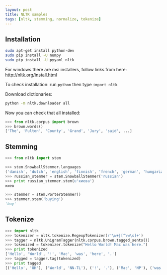 ```yaml
---
layout: post
title: NLTK samples
tags: [nltk, stemming, normalize, tokenize]
---
```


Installation
------------

```sh
sudo apt-get install python-dev
sudo pip install -U numpy
sudo pip install -U pyyaml nltk
```

For windows there are msi installers, follow links from here: http://nltk.org/install.html

To check installation: run `python` then type `import nltk`

Download dictionaries:

```sh
python -m nltk.downloader all
```


Now you can check that all installed:

```py
>>> from nltk.corpus import brown
>>> brown.words()
['The', 'Fulton', 'County', 'Grand', 'Jury', 'said', ...]
```

Stemming
--------

```py
>>> from nltk import stem

>>> stem.SnowballStemmer.languages
('danish', 'dutch', 'english', 'finnish', 'french', 'german', 'hungarian', 'italian', 'norwegian', 'porter', 'portuguese', 'romanian', 'russian', 'spanish', 'swedish')
>>> russian_stemmer = stem.SnowballStemmer('russian')
>>> print russian_stemmer.stem(u'киева')
киев

>>> stemmer = stem.PorterStemmer()
>>> stemmer.stem('buying')
'buy'
```

Tokenize
--------

```py
>>> import nltk
>>> tokenizer = nltk.tokenize.RegexpTokenizer(r'\w+|[^\w\s]+')
>>> tagger = nltk.UnigramTagger(nltk.corpus.brown.tagged_sents())
>>> tokenized = tokenizer.tokenize("Hello World! Mac was here.")
>>> print tokenized
['Hello', 'World', '!', 'Mac', 'was', 'here', '.']
>>> tagged = tagger.tag(tokenized)
>>> print tagged
[('Hello', 'UH'), ('World', 'NN-TL'), ('!', '.'), ('Mac', 'NP'), ('was', 'BEDZ'), ('here', 'RB'), ('.', '.')]
```
